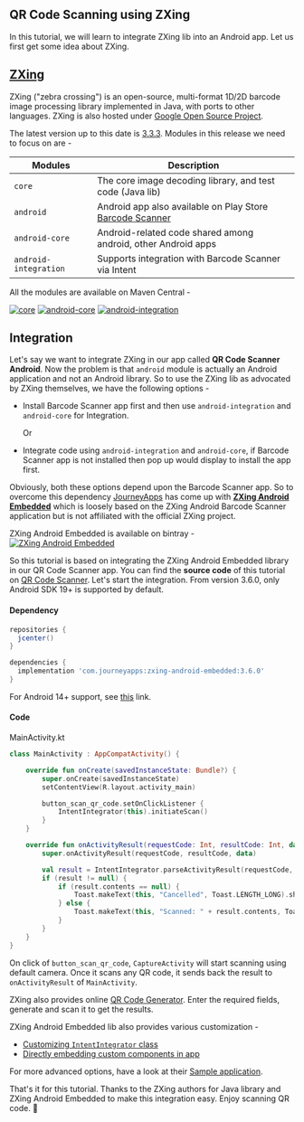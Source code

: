 ## QR Code Scanning using ZXing

In this tutorial, we will learn to integrate ZXing lib into an Android app. Let us first get some idea about ZXing.

## [ZXing](https://github.com/zxing/zxing)

ZXing ("zebra crossing") is an open-source, multi-format 1D/2D barcode image processing library implemented in Java, with ports to other languages. ZXing is also hosted under [Google Open Source Project](https://opensource.google.com/projects/zxing).

The latest version up to this date is [3.3.3](https://github.com/zxing/zxing/releases/tag/zxing-3.3.3). Modules in this release we need to focus on are -

| Modules               | Description
|-----------------      |-------------------
| `core`                | The core image decoding library, and test code (Java lib)
| `android`             | Android app also available on Play Store [Barcode Scanner](https://play.google.com/store/apps/details?id=com.google.zxing.client.android)
| `android-core`        | Android-related code shared among android, other Android apps
| `android-integration` | Supports integration with Barcode Scanner via Intent

All the modules are available on Maven Central -

[![core](https://img.shields.io/maven-central/v/com.google.zxing/core/3.3.3.svg?label=core)](https://search.maven.org/artifact/com.google.zxing/core/3.3.3/jar)
[![android-core](https://img.shields.io/maven-central/v/com.google.zxing/android-core/3.3.0.svg?label=android-core)](https://search.maven.org/artifact/com.google.zxing/android-core/3.3.0/jar)
[![android-integration](https://img.shields.io/maven-central/v/com.google.zxing/android-integration/3.3.0.svg?label=android-integration)](https://search.maven.org/artifact/com.google.zxing/android-integration/3.3.0/jar)

## Integration

Let's say we want to integrate ZXing in our app called **QR Code Scanner Android**. Now the problem is that `android` module is actually an Android application and not an Android library. So to use the ZXing lib as advocated by ZXing themselves, we have the following options -

- Install Barcode Scanner app first and then use `android-integration` and `android-core` for Integration.

  Or

- Integrate code using `android-integration` and `android-core`, if Barcode Scanner app is not installed then pop up would display to install the app first.

Obviously, both these options depend upon the Barcode Scanner app. So to overcome this dependency [JourneyApps](https://journeyapps.com/) has come up with [**ZXing Android Embedded**](https://github.com/journeyapps/zxing-android-embedded) which is loosely based on the ZXing Android Barcode Scanner application but is not affiliated with the official ZXing project.

ZXing Android Embedded is available on bintray - </br>
[![ZXing Android Embedded](https://img.shields.io/badge/ZXing%20Android%20Embedded-v3.6.0-0778B8.svg)](https://bintray.com/journeyapps/maven/zxing-android-embedded/3.6.0)

So this tutorial is based on integrating the ZXing Android Embedded library in our QR Code Scanner app. You can find the **source code** of this tutorial on [QR Code Scanner](https://github.com/codetoart/qr-code-scanner). Let's start the integration. From version 3.6.0, only Android SDK 19+ is supported by default.

#### Dependency

```groovy
repositories {
  jcenter()
}

dependencies {
  implementation 'com.journeyapps:zxing-android-embedded:3.6.0'
}
```

For Android 14+ support, see [this](https://github.com/journeyapps/zxing-android-embedded#adding-aar-dependency-with-gradle) link.

#### Code

MainActivity.kt

```kotlin
class MainActivity : AppCompatActivity() {

    override fun onCreate(savedInstanceState: Bundle?) {
        super.onCreate(savedInstanceState)
        setContentView(R.layout.activity_main)

        button_scan_qr_code.setOnClickListener {
            IntentIntegrator(this).initiateScan()
        }
    }

    override fun onActivityResult(requestCode: Int, resultCode: Int, data: Intent?) {
        super.onActivityResult(requestCode, resultCode, data)

        val result = IntentIntegrator.parseActivityResult(requestCode, resultCode, data)
        if (result != null) {
            if (result.contents == null) {
                Toast.makeText(this, "Cancelled", Toast.LENGTH_LONG).show()
            } else {
                Toast.makeText(this, "Scanned: " + result.contents, Toast.LENGTH_LONG).show()
            }
        }
    }
}
```

On click of `button_scan_qr_code`, `CaptureActivity` will start scanning using default camera. Once it scans any QR code, it sends back the result to `onActivityResult` of `MainActivity`.

ZXing also provides online [QR Code Generator](https://zxing.appspot.com/generator). Enter the required fields, generate and scan it to get the results.

ZXing Android Embedded lib also provides various customization -

- [Customizing `IntentIntegrator` class](https://github.com/journeyapps/zxing-android-embedded#usage-with-intentintegrator)
- [Directly embedding custom components in app](https://github.com/journeyapps/zxing-android-embedded/blob/master/EMBEDDING.md)

For more advanced options, have a look at their [Sample application](https://github.com/journeyapps/zxing-android-embedded/blob/master/sample/src/main/java/example/zxing/MainActivity.java).

That's it for this tutorial. Thanks to the ZXing authors for Java library and ZXing Android Embedded to make this integration easy. Enjoy scanning QR code. 🙂
